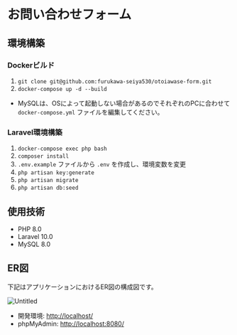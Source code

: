 # お問い合わせフォーム

## 環境構築

### Dockerビルド

1. `git clone git@github.com:furukawa-seiya530/otoiawase-form.git`
2. `docker-compose up -d --build`

* MySQLは、OSによって起動しない場合があるのでそれぞれのPCに合わせて `docker-compose.yml` ファイルを編集してください。

### Laravel環境構築

1. `docker-compose exec php bash`
2. `composer install`
3. `.env.example` ファイルから `.env` を作成し、環境変数を変更
4. `php artisan key:generate`
5. `php artisan migrate`
6. `php artisan db:seed`

## 使用技術

- PHP 8.0
- Laravel 10.0
- MySQL 8.0

## ER図

下記はアプリケーションにおけるER図の構成図です。

![Untitled](https://github.com/user-attachments/assets/88a063c8-7e2b-451f-9a11-4ec6eff00c12)




- 開発環境: [http://localhost/](http://localhost/)
- phpMyAdmin: [http://localhost:8080/](http://localhost:8080/)


